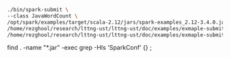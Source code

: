 ```bash
./bin/spark-submit \
--class JavaWordCount \
/opt/spark/examples/target/scala-2.12/jars/spark-examples_2.12-3.4.0.jar \
/home/rezghool/research/lttng-ust/lttng-ust/doc/examples/exmaple-submit/input.txt \
/home/rezghool/research/lttng-ust/lttng-ust/doc/examples/exmaple-submit/output
```



find . -name "*.jar" -exec grep -Hls 'SparkConf' {} \;
